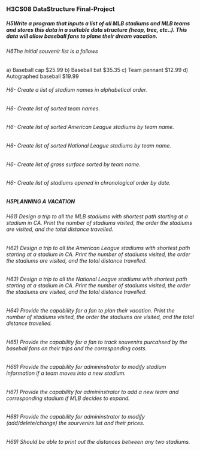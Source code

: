 ### H3CS08 DataStructure Final-Project

##### H5Write a program that inputs a list of all MLB stadiums and MLB teams and stores this data in a suitable data structure (heap, tree, etc..). This data will allow baseball fans to plane their dream vacation.

###### H6The initial souvenir list is a follows
a) Baseball cap $25.99
b) Baseball bat $35.35
c) Team pennant $12.99
d) Autographed baseball $19.99

###### H6- Create a list of stadium names in alphabetical order.
###### H6- Create list of sorted team names.
###### H6- Create list of sorted American League stadiums by team name.
###### H6- Create list of sorted National League stadiums by team name.
###### H6- Create list of grass surface sorted by team name.
###### H6- Create list of stadiums opened in chronological order by date.

##### H5PLANNING A VACATION

###### H61) Design a trip to all the MLB stadiums with shortest path starting at a stadium in CA. Print the number of stadiums visited, the order the stadiums are visited, and the total distance travelled.

###### H62) Design a trip to all the American League stadiums with shortest path starting at a stadium in CA. Print the number of stadiums visited, the order the stadiums are visited, and the total distance travelled.

###### H63) Design a trip to all the National League stadiums with shortest path starting at a stadium in CA. Print the number of stadiums visited, the order the stadiums are visited, and the total distance travelled.

###### H64) Provide the capability for a fan to plan their vacation. Print the number of stadiums visited, the order the stadiums are visited, and the total distance travelled.

###### H65) Provide the capability for a fan to track souvenirs purcahsed by the baseball fans on their trips and the corresponding costs.

###### H66) Provide the capability for admininstrator to modify stadium information if a team moves into a new stadium.

###### H67) Provide the capability for admininstrator to add a new team and corresponding stadium if MLB decides to expand.

###### H68) Provide the capability for admininstrator to modify (add/delete/change) the sourvenirs list and their prices.

###### H69) Should be able to print out the distances between any two stadiums.
